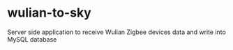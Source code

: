 # wulian-to-sky
Server side application to receive Wulian Zigbee devices data and write into MySQL database 
